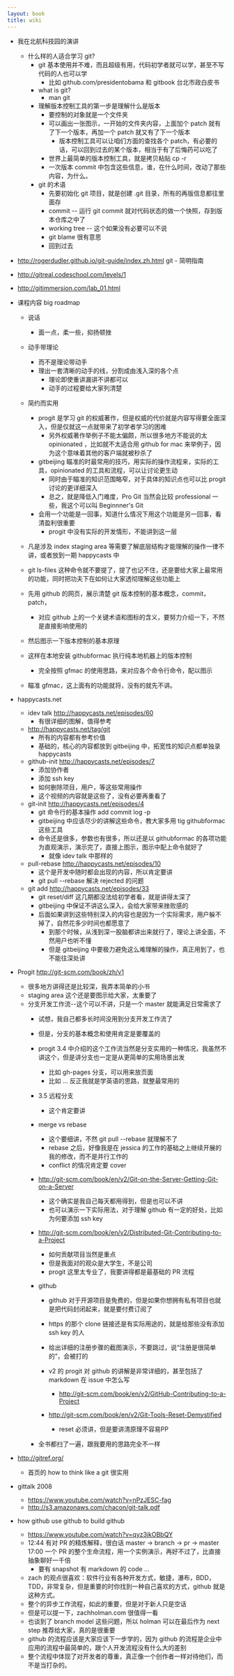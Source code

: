 ```yaml
---
layout: book
title: wiki
---
```


- 我在北航科技园的演讲
  - 什么样的人适合学习 git?
    - git 基本使用并不难，而且超级有用，代码初学者就可以学，甚至不写代码的人也可以学
      - 比如 github.com/presidentobama 和 gitbook 台北市政白皮书
    - what is git?
      - man git
    - 理解版本控制工具的第一步是理解什么是版本
      - 要控制的对象就是一个文件夹
      - 可以画出一张图示，一开始的文件夹内容，上面加个 patch 就有了下一个版本，再加一个 patch 就又有了下一个版本
        - 版本控制工具可以让咱们方面的查找各个 patch，有必要的话，可以回到过去的某个版本，相当于有了后悔药可以吃了
      - 世界上最简单的版本控制工具，就是拷贝粘贴 cp -r 
      - 一次版本 commit 中包含这些信息，谁，在什么时间，改动了那些内容，为什么。
    - git 的术语
      - 先要初始化 git 项目，就是创建 .git 目录，所有的再版信息都往里面存
      - commit -- 运行 git commit 就对代码状态的做一个快照，存到版本仓库之中了
      - working tree -- 这个如果没有必要可以不说
      - git blame 很有意思
      - 回到过去

- http://rogerdudler.github.io/git-guide/index.zh.html  git - 简明指南
- http://gitreal.codeschool.com/levels/1
- http://gitimmersion.com/lab_01.html


- 课程内容 big roadmap
  - 说话
    - 面一点，柔一些，抑扬顿挫
  - 动手带理论
    - 而不是理论带动手
    - 理出一套清晰的动手的线，分割成由浅入深的各个点
      - 理论即使重讲漏讲不讲都可以
      - 动手的过程要给大家列清楚
  - 简约而实用
    - progit 是学习 git 的权威著作，但是权威的代价就是内容写得要全面深入，但是仅就这一点就带来了初学者学习的困难
      - 另外权威著作举例子不能太偏颇，所以很多地方不能说的太 opinionated ，比如就不太适合用 github for mac 来举例子，因为这个意味着其他的客户端就被秒杀了
    - gitbeijing 瞄准的时最常用的技巧，用实际的操作流程来，实际的工具，opinionated 的工具和流程，可以让讨论更生动
      - 同时由于瞄准的知识范围略窄，对于具体的知识点也可以比 progit 讨论的更详细深入
      - 总之，就是降低入门难度，Pro Git 当然会比较 professional 一些，我这个可以叫 Beginnner's Git
    - 会用一个功能是一回事，知道什么情况下用这个功能是另一回事，看清盈利很重要
      - progit 中没有实际的开发情形，不能讲到这一层

  - 凡是涉及 index staging area 等需要了解底层结构才能理解的操作一律不讲，或者放到一期 happycasts 中
  - git ls-files 这种命令就不要提了，提了也记不住，还是要给大家上最常用的功能，同时把功夫下在如何让大家透彻理解这些功能上
  - 先用 github 的网页，展示清楚 git 版本控制的基本概念，commit，patch，
    - 对应 github 上的一个关键术语和图标的含义，要努力介绍一下，不然是直接影响使用的
  - 然后图示一下版本控制的基本原理
  - 这样在本地安装 githubformac 执行纯本地机器上的版本控制
    - 完全按照 gfmac 的使用思路，来对应各个命令行命令，配以图示
  - 瞄准 gfmac，这上面有的功能就将，没有的就先不讲。
- happycasts.net
  - idev talk http://happycasts.net/episodes/60
    - 有很详细的图解，值得参考
  - http://happycasts.net/tag/git
    - 所有的内容都有参考价值
    - 基础的，核心的内容都放到 gitbeijing 中，拓宽性的知识点都单独录 happycasts
  - github-init http://happycasts.net/episodes/7
    - 添加协作者
    - 添加 ssh key
    - 如何删除项目，用户，等这些常用操作
    - 这个视频的内容就是这些了，没有必要再重看了
  - git-init http://happycasts.net/episodes/4
    - git 命令行的基本操作 add commit log -p
    - gitbeijing 中应该尽少的讲解这些命令，教大家多用 tig githubformac 这些工具
    - 命令还是很多，参数也有很多，所以还是以 githubformac 的各项功能为直观演示，演示完了，直接上图示，图示中配上命令就好了
      - 就像 idev talk 中那样的
   - pull-rebase http://happycasts.net/episodes/10
     - 这个是开发中随时都会出现的内容，所以肯定要讲
     - git pull --rebase 解决 rejected 的问题
  - git add http://happycasts.net/episodes/33
    - git reset/diff 这几期都没法给初学者看，就是讲得太深了
    - gitbeijing 中保证不讲这么深入，会给大家带来挫败感的
    - 后面如果讲到这些特别深入的内容也是因为一个实际需求，用户躲不掉了，自然花多少时间也都愿意了
      - 到那个时候，从浅到深一股脑都讲出来就行了，理论上讲全面，不然用户也听不懂
      - 但是 gitbeijing 中要极力避免这么难理解的操作，真正用到了，也不能往深处讲

- Progit http://git-scm.com/book/zh/v1
  - 很多地方讲得还是比较深，我弄本简单的小书
  - staging area 这个还是要图示给大家，太重要了
  - 分支开发工作流--这个可以不讲，只是一个 master 就能满足日常需求了
    - 试想，我自己都多长时间没用到分支开发工作流了
    - 但是，分支的基本概念和使用肯定是要覆盖的
    - progit 3.4 中介绍的这个工作流当然是分支实用的一种情况，我虽然不讲这个，但是讲分支也一定是从更简单的实用场景出发
      - 比如 gh-pages 分支，可以用来放页面
      - 比如 ... 反正我就是学英语的思路，就整最常用的

    - 3.5 远程分支
      - 这个肯定要讲

    - merge vs rebase
      - 这个要细讲，不然 git pull --rebase 就理解不了
      - rebase 之后，好像我是在 jessica 的工作的基础之上继续开展的我的修改，而不是并行工作的
      - conflict 的情况肯定要 cover

    - http://git-scm.com/book/en/v2/Git-on-the-Server-Getting-Git-on-a-Server
      - 这个确实是我自己每天都用得到，但是也可以不讲
      - 也可以演示一下实际用法，对于理解 github 有一定的好处，比如为何要添加 ssh key

    - http://git-scm.com/book/en/v2/Distributed-Git-Contributing-to-a-Project
      - 如何贡献项目当然是重点
      - 但是我面对的观众是大学生，不是公司
      - progit 这里太专业了，我要讲得都是最基础的 PR 流程

    - github
      - github 对于开源项目是免费的，但是如果你想拥有私有项目也就是把代码封闭起来，就是要付费订阅了
      - https 的那个 clone 链接还是有实际用途的，就是给那些没有添加 ssh key 的人
      - 给出详细的注册步骤的截图演示，不要跳过，说“注册是很简单的”，会被打的
      - v2 的 progit 对 github 的讲解是非常详细的，甚至包括了 markdown 在 issue 中怎么写
        - http://git-scm.com/book/en/v2/GitHub-Contributing-to-a-Project

      - http://git-scm.com/book/en/v2/Git-Tools-Reset-Demystified
        - reset 必须讲，但是要讲清原理不容易PP

    - 全书都扫了一遍，跟我要用的思路完全不一样


- http://gitref.org/
  - 首页的 how to think like a git 很实用

- gittalk 2008
  - https://www.youtube.com/watch?v=nPzJESC-fag
  - http://s3.amazonaws.com/chacon/git-talk.pdf

- how github use github to build github
  - https://www.youtube.com/watch?v=qyz3jkOBbQY
  - 12:44 有对 PR 的精炼解释，很白话
    master -> branch -> pr -> master
    17:00 一个 PR 的整个生命流程，用一个实例演示，再好不过了，比直接抽象聊好一千倍
    - 要有 snapshot 有 markdown 的 code ...
  - zach 的观点很喜欢：软件行业有各种开发方式，敏捷，瀑布，BDD，TDD，非常复杂，但是重要的时你找到一种自己喜欢的方式，github 就是这种方式。
  - 整个的异步工作流程，如此的重要，但是对于新人只是空话
  - 但是可以提一下，zachholman.com 很值得一看
  - 也谈到了 branch model 这些问题，所以 holman 可以在最后作为 next step 推荐给大家，真的是很重要
  - github 的流程应该是大家应该下一步学的，因为 github 的流程是企业中应用的流程中最简单的，跟个人开发流程没有什么大的差别
  - 整个流程中体现了对开发者的尊重，真正像一个创作者一样对待他们，而不是当打杂的。




